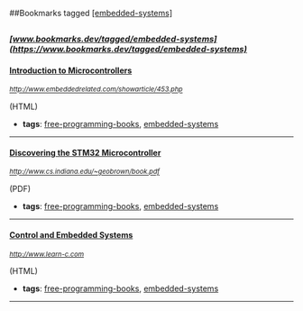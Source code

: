 ##Bookmarks tagged [[embedded-systems]](https://www.bookmarks.dev?q=[embedded-systems])

_<sup><sup>[www.bookmarks.dev/tagged/embedded-systems](https://www.bookmarks.dev/tagged/embedded-systems)</sup></sup>_
---
#### [Introduction to Microcontrollers](http://www.embeddedrelated.com/showarticle/453.php)
_<sup>http://www.embeddedrelated.com/showarticle/453.php</sup>_

(HTML)
* **tags**: [free-programming-books](../tagged/free-programming-books.md), [embedded-systems](../tagged/embedded-systems.md)
---
#### [Discovering the STM32 Microcontroller](http://www.cs.indiana.edu/~geobrown/book.pdf)
_<sup>http://www.cs.indiana.edu/~geobrown/book.pdf</sup>_

(PDF)
* **tags**: [free-programming-books](../tagged/free-programming-books.md), [embedded-systems](../tagged/embedded-systems.md)
---
#### [Control and Embedded Systems](http://www.learn-c.com)
_<sup>http://www.learn-c.com</sup>_

(HTML)
* **tags**: [free-programming-books](../tagged/free-programming-books.md), [embedded-systems](../tagged/embedded-systems.md)
---
